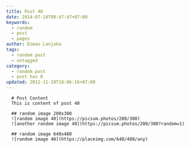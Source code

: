 ```yaml
---
title: Post 40
date: 2014-07-10T08:47:47+07:00
keywords:
  - random
  - post
  - pages
author: Dimas Lanjaka
tags:
  - random post
  - untagged
category:
  - random post
  - post has 0
updated: 2012-11-28T18:06:16+07:00
---
```


      # Post Content
      This is content of post 40

      ## random image 200x300
      ![random image 40](https://picsum.photos/200/300)
      ![another random image 40](https://picsum.photos/200/300?random=1)

      ## random image 640x480
      ![random image 40](https://placeimg.com/640/480/any)
      